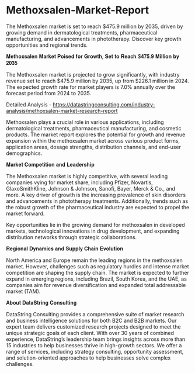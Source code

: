 # Methoxsalen-Market-Report
The Methoxsalen market is set to reach $475.9 million by 2035, driven by growing demand in dermatological treatments, pharmaceutical manufacturing, and advancements in phototherapy. Discover key growth opportunities and regional trends.

𝐌𝐞𝐭𝐡𝐨𝐱𝐬𝐚𝐥𝐞𝐧 𝐌𝐚𝐫𝐤𝐞𝐭 𝐏𝐨𝐢𝐬𝐞𝐝 𝐟𝐨𝐫 𝐆𝐫𝐨𝐰𝐭𝐡, 𝐒𝐞𝐭 𝐭𝐨 𝐑𝐞𝐚𝐜𝐡 $𝟒𝟕𝟓.𝟗 𝐌𝐢𝐥𝐥𝐢𝐨𝐧 𝐛𝐲 𝟐𝟎𝟑𝟓

The Methoxsalen market is projected to grow significantly, with industry revenue set to reach $475.9 million by 2035, up from $226.1 million in 2024. The expected growth rate for market players is 7.0% annually over the forecast period from 2024 to 2035.

Detailed Analysis - https://datastringconsulting.com/industry-analysis/methoxsalen-market-research-report

Methoxsalen plays a crucial role in various applications, including dermatological treatments, pharmaceutical manufacturing, and cosmetic products. The market report explores the potential for growth and revenue expansion within the methoxsalen market across various product forms, application areas, dosage strengths, distribution channels, and end-user demographics.

𝐌𝐚𝐫𝐤𝐞𝐭 𝐂𝐨𝐦𝐩𝐞𝐭𝐢𝐭𝐢𝐨𝐧 𝐚𝐧𝐝 𝐋𝐞𝐚𝐝𝐞𝐫𝐬𝐡𝐢𝐩

The Methoxsalen market is highly competitive, with several leading companies vying for market share, including Pfizer, Novartis, GlaxoSmithKline, Johnson & Johnson, Sanofi, Bayer, Merck & Co., and more. A key driver of growth is the increasing prevalence of skin disorders and advancements in phototherapy treatments. Additionally, trends such as the robust growth of the pharmaceutical industry are expected to propel the market forward.

Key opportunities lie in the growing demand for methoxsalen in developed markets, technological innovations in drug development, and expanding distribution networks through strategic collaborations.

𝐑𝐞𝐠𝐢𝐨𝐧𝐚𝐥 𝐃𝐲𝐧𝐚𝐦𝐢𝐜𝐬 𝐚𝐧𝐝 𝐒𝐮𝐩𝐩𝐥𝐲 𝐂𝐡𝐚𝐢𝐧 𝐄𝐯𝐨𝐥𝐮𝐭𝐢𝐨𝐧

North America and Europe remain the leading regions in the methoxsalen market. However, challenges such as regulatory hurdles and intense market competition are shaping the supply chain. The market is expected to further expand in emerging regions, including Brazil, South Korea, and the UAE, as companies aim for revenue diversification and expanded total addressable market (TAM).

𝐀𝐛𝐨𝐮𝐭 𝐃𝐚𝐭𝐚𝐒𝐭𝐫𝐢𝐧𝐠 𝐂𝐨𝐧𝐬𝐮𝐥𝐭𝐢𝐧𝐠

DataString Consulting provides a comprehensive suite of market research and business intelligence solutions for both B2C and B2B markets. Our expert team delivers customized research projects designed to meet the unique strategic goals of each client. With over 30 years of combined experience, DataString’s leadership team brings insights across more than 15 industries to help businesses thrive in high-growth sectors. We offer a range of services, including strategy consulting, opportunity assessment, and solution-oriented approaches to help businesses solve complex challenges.





